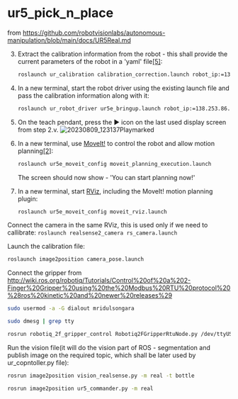 # ur5_pick_n_place

from https://github.com/robotvisionlabs/autonomous-manipulation/blob/main/docs/UR5Real.md


3. Extract the calibration information from the robot - this shall provide the current parameters of the robot in a 'yaml' file[[5]](https://github.com/UniversalRobots/Universal_Robots_ROS_Driver/tree/master#prepare-the-ros-pc):
    ```bash
    roslaunch ur_calibration calibration_correction.launch robot_ip:=138.253.86.49 target_filename:="${HOME}/my_robot_calibration.yaml"
    ```

4. In a new terminal, start the robot driver using the existing launch file and pass the calibration information along with it:
    ```bash
    roslaunch ur_robot_driver ur5e_bringup.launch robot_ip:=138.253.86.49 kinematics_config:="${HOME}/my_robot_calibration.yaml"
    ```

5. On the teach pendant, press the :arrow_forward: icon on the last used display screen from step 2.v.
![20230809_123137Playmarked](https://github.com/robotvisionlabs/autonomous-manipulation/assets/17614773/fe9a6d7f-6f40-4868-8b12-9a28dfde95dd)


5. In a new terminal, use [MoveIt!](http://wiki.ros.org/action/show/moveit?action=show&redirect=MoveIt) to control the robot and allow motion planning[[2]](http://wiki.ros.org/universal_robot/Tutorials/Getting%20Started%20with%20a%20Universal%20Robot%20and%20ROS-Industrial):
    ```bash
    roslaunch ur5e_moveit_config moveit_planning_execution.launch
    ```
    The screen should now show - 'You can start planning now!'

6. In a new terminal, start [RViz](http://wiki.ros.org/rviz), including the MoveIt! motion planning plugin:
    ```bash
    roslaunch ur5e_moveit_config moveit_rviz.launch
    ```


Connect the camera in the same RViz, this is used only if we need to callibrate:
 ```roslaunch realsense2_camera rs_camera.launch```

Launch the calibration file:
 ```bash
 roslaunch image2position camera_pose.launch
 ```

Connect the gripper
from http://wiki.ros.org/robotiq/Tutorials/Control%20of%20a%202-Finger%20Gripper%20using%20the%20Modbus%20RTU%20protocol%20%28ros%20kinetic%20and%20newer%20releases%29
```bash
sudo usermod -a -G dialout mridulsongara
```
```bash
sudo dmesg | grep tty
```
```bash
rosrun robotiq_2f_gripper_control Robotiq2FGripperRtuNode.py /dev/ttyUSB0
```


Run the vision file(it will do the vision part of ROS - segmentation and publish image on the required topic, which shall be later used by ur_copntoller.py file):
 ```bash
rosrun image2position vision_realsense.py -m real -t bottle
 ```
 ```bash
rosrun image2position ur5_commander.py -m real
 ```

